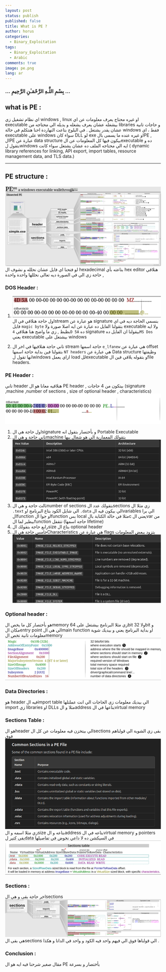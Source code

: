 ```yaml
---
layout: post
status: publish
published: false
title: What is PE ?
author: horus
categories:
  - Binary_Exploitation
tags:
  - Binary_Exploitation
  - Arabic
comments: true
image: pe.png
lang: ar
---
```


###     …  بِسْمِ اللَّـهِ الرَّحْمَـٰنِ الرَّحِيمِ  …


## what is PE :

اي نظام تشغيل زي windows , linux او غيره محتاج يعرف معلومات عن اي executable بيشغله عشان يعرف يشغله و يديله الي محتاجه من libraries و حاجات تانية عشان يقدر يشتغل . في البلوج بتاعت النهاردة احنا هنتكلم في حالة windows فقط ، اي executable على windows سواء كان DLL لو exe او غيره عنده ما يسمى بالPE , الPE عبارة عن data structure بيكون فيها كل المعلومات عن الexecutable ده و بتقول لwindows ايه الي محتاجه الملف ده عشان يشتغل سواء كانت ( dynamic library references for linking, API export, import tables, resource management data, and TLS data.)

---

## PE structure :

![](/assets/images/Pasted%20image%2020241119183131.png)
لو فتحنا اي فايل عشان نحلله و نشوف ال hexadecimal بتاعته بأي hex editor هنلاقي حاجة زي الي في الصورة ديه تعالى نحللها واحدة واحدة , 


### DOS Header : 

1. ![](/assets/images/Pasted%20image%2020241119183942.png)
اول حاجة هنلاقي في الstream هو عبارة عن signature بنسمي الحاجة ديه في اي فايل `magic byte` بتقولنا الفايل ده عبارة عن ايه اصلا صورة ولا executable ولا ايه بظبط , زي ما واضح هنا هنلاقي `4D 5A` ده signature بيقولنا ان الفايل ده`MS Dos` يعني executable بيشتغل على windows 

2. تاني حاجة هنلافيها في اخر ال stream حاجة اسمها `e_lfanew` هي عبارة عن offset بتقولنا فين بداية حاجة اسمها `NT headers` هي عبارة عن Data structure وظيفتها انها تقول لwindows ازاي يعمل load للexecutable و بتقوله يلاقي فين الfile headers.

### PE Header : 

تاني header هنلاقيه معانا هو ال PE header , بيتكون من 4 حاجات (signature ,machine ,number of sections , size of optional header , characteristics) 
 ![](/assets/images/Pasted%20image%2020241119195424.png)
1. اول حاجة هي الsignature و بأختصار بتقول انه Portable Executable
2. تاني حاجة و هي الmachine بتقولك المعمارية الي هو شغال بيها ![](/assets/images/Pasted%20image%2020241119195909.png)
3. ثالث حاجة و هي الnumber of sections بتقولك عدد الsections زي مثلا ال `.text` الي شايل الكود بتاع البرنامج او `.data` الي بيكون فيه الvariables الي برا الfunction او جوا الfunction بس local مثلا في حالة الكتابة بالc يعني الvar من بيطير لما الfunction تتقفل (حاجة اسمها lifetime) 
4. رابع حاجة بتقولك الsize بتاع ال optional header
5. خامس حاجة هي الCharacteristics هي عبارة عن flags بتزود ببعض المعلومات ![](/assets/images/Pasted%20image%2020241119201006.png)


### Optional header :
هو بأختصار كل ما يخص الmemory زي مثلا البرنامج بيشتغل على 64bit ولا 32bit و مكان الentry point الي هي الmain function او بداية البرنامج يعني و بيديك شوية معلومات تانية تخص الmemory 
![](/assets/images/Pasted%20image%2020241119201503.png)


### Data Directories : 
هو header فيه الimport table الي بيديك معلومات زي الحاجات الي انت عملتلها import زي libraries او DLLs مثلا و الaddress بتاعها في الvirtual memory 

### Sections Table : 
هو الheader الي بيتخزن فيه معلومات عن  كل الsections بقى زي الشوية الي قولناهم فوق ![](/assets/images/Pasted%20image%2020241119202706.png)
زي مثلا اسمه و الsize بتاعه و الaddress بتاعه في الvirtual memory 
و pointers بقى كتير لdata في السيكشن ده لا داعي نخوض في تفاصيلها 
![](/assets/images/Pasted%20image%2020241119202913.png)

### Sections : 
اخر حاجة بقى و هي الsections ![](/assets/images/Pasted%20image%2020241119203044.png)
هي بقى الsections الي قولناها فوق الي فيهم واحد فيه الكود و واحد في الداتا و هكذا .


### Conclusion : 
مقال صغير شرحنا فيه ايه هو ال PE بأختصار و بسرعة 
